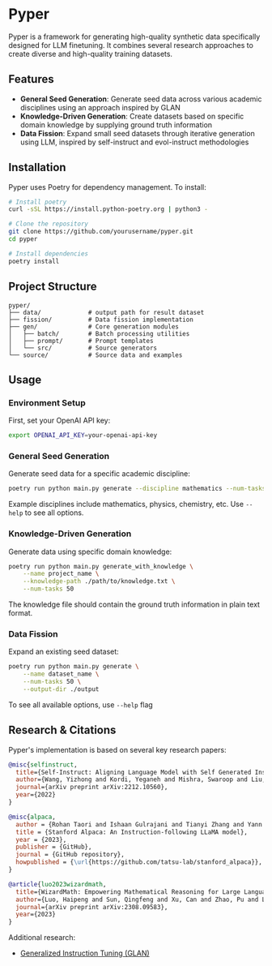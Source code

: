 # Pyper

Pyper is a framework for generating high-quality synthetic data specifically designed for LLM finetuning. It combines several research approaches to create diverse and high-quality training datasets.

## Features

- **General Seed Generation**: Generate seed data across various academic disciplines using an approach inspired by GLAN
- **Knowledge-Driven Generation**: Create datasets based on specific domain knowledge by supplying ground truth information
- **Data Fission**: Expand small seed datasets through iterative generation using LLM, inspired by self-instruct and evol-instruct methodologies

## Installation

Pyper uses Poetry for dependency management. To install:

```bash
# Install poetry
curl -sSL https://install.python-poetry.org | python3 -

# Clone the repository
git clone https://github.com/yourusername/pyper.git
cd pyper

# Install dependencies
poetry install
```

## Project Structure

```
pyper/
├── data/             # output path for result dataset
├── fission/          # Data fission implementation
├── gen/              # Core generation modules
│   ├── batch/        # Batch processing utilities
│   ├── prompt/       # Prompt templates
│   └── src/          # Source generators
└── source/           # Source data and examples

```

## Usage

### Environment Setup

First, set your OpenAI API key:

```bash
export OPENAI_API_KEY=your-openai-api-key
```

### General Seed Generation

Generate seed data for a specific academic discipline:

```bash
poetry run python main.py generate --discipline mathematics --num-tasks 50
```

Example disciplines include mathematics, physics, chemistry, etc. Use `--help` to see all options.

### Knowledge-Driven Generation

Generate data using specific domain knowledge:

```bash
poetry run python main.py generate_with_knowledge \
    --name project_name \
    --knowledge-path ./path/to/knowledge.txt \
    --num-tasks 50
```

The knowledge file should contain the ground truth information in plain text format.

### Data Fission

Expand an existing seed dataset:

```bash
poetry run python main.py generate \
    --name dataset_name \
    --num-tasks 50 \
    --output-dir ./output
```

To see all available options, use `--help` flag

## Research & Citations

Pyper's implementation is based on several key research papers:

```bibtex
@misc{selfinstruct,
  title={Self-Instruct: Aligning Language Model with Self Generated Instructions},
  author={Wang, Yizhong and Kordi, Yeganeh and Mishra, Swaroop and Liu, Alisa and Smith, Noah A. and Khashabi, Daniel and Hajishirzi, Hannaneh},
  journal={arXiv preprint arXiv:2212.10560},
  year={2022}
}

@misc{alpaca,
  author = {Rohan Taori and Ishaan Gulrajani and Tianyi Zhang and Yann Dubois and Xuechen Li and Carlos Guestrin and Percy Liang and Tatsunori B. Hashimoto },
  title = {Stanford Alpaca: An Instruction-following LLaMA model},
  year = {2023},
  publisher = {GitHub},
  journal = {GitHub repository},
  howpublished = {\url{https://github.com/tatsu-lab/stanford_alpaca}},
}

@article{luo2023wizardmath,
  title={WizardMath: Empowering Mathematical Reasoning for Large Language Models via Reinforced Evol-Instruct},
  author={Luo, Haipeng and Sun, Qingfeng and Xu, Can and Zhao, Pu and Lou, Jianguang and Tao, Chongyang and Geng, Xiubo and Lin, Qingwei and Chen, Shifeng and Zhang, Dongmei},
  journal={arXiv preprint arXiv:2308.09583},
  year={2023}
}
```

Additional research:
- [Generalized Instruction Tuning (GLAN)](https://arxiv.org/abs/2402.13064)

